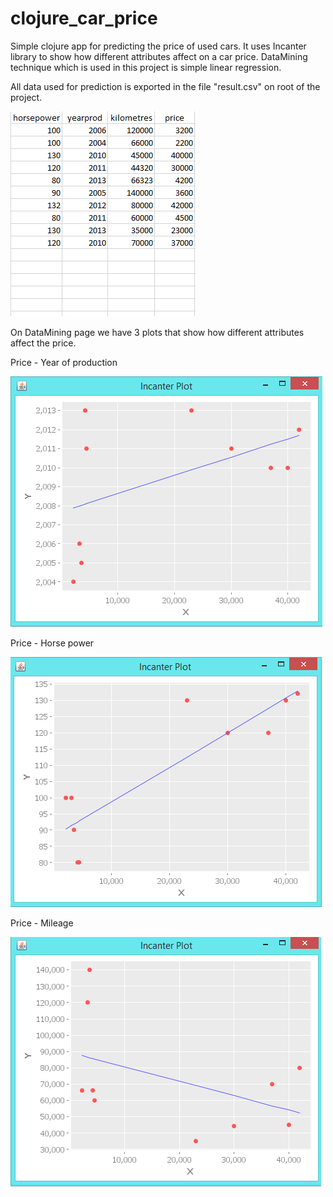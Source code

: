 # clojure_car_price

Simple clojure app for predicting the price of used cars. It uses Incanter library to show how different
attributes affect on a car price. DataMining technique which is used in this project is simple linear regression.

All data used for prediction is exported in the file "result.csv" on root of the project.

![Alt text](/img/dataSet.png?raw=true "SimpleDataSet")

On DataMining page we have 3 plots that show how different attributes affect the price.

Price - Year of production

![Alt text](/img/price-year.png?raw=true "Year/Price")

Price - Horse power

![Alt text](/img/price-hp.png?raw=true "HP/Price")

Price - Mileage

![Alt text](/img/price-mileage.png?raw=true "Mileage/Price")